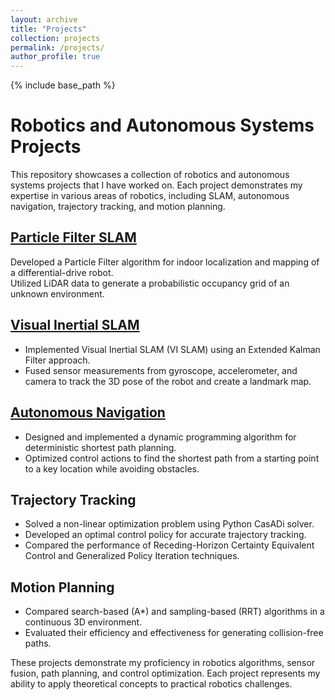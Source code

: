 ```yaml
---
layout: archive
title: "Projects"
collection: projects
permalink: /projects/
author_profile: true
---
```


{% include base_path %}

# Robotics and Autonomous Systems Projects

This repository showcases a collection of robotics and autonomous systems projects that I have worked on. Each project demonstrates my expertise in various areas of robotics, including SLAM, autonomous navigation, trajectory tracking, and motion planning.

## [Particle Filter SLAM](https://github.com/suryapilla/Particle-Filter-SLAM)  
Developed a Particle Filter algorithm for indoor localization and mapping of a differential-drive robot.  
Utilized LiDAR data to generate a probabilistic occupancy grid of an unknown environment.

## [Visual Inertial SLAM](https://github.com/suryapilla/VISLAM)
- Implemented Visual Inertial SLAM (VI SLAM) using an Extended Kalman Filter approach.
- Fused sensor measurements from gyroscope, accelerometer, and camera to track the 3D pose of the robot and create a landmark map.

## [Autonomous Navigation](https://github.com/suryapilla/Autonomous-Navigation)
- Designed and implemented a dynamic programming algorithm for deterministic shortest path planning.
- Optimized control actions to find the shortest path from a starting point to a key location while avoiding obstacles.

## Trajectory Tracking
- Solved a non-linear optimization problem using Python CasADi solver.
- Developed an optimal control policy for accurate trajectory tracking.
- Compared the performance of Receding-Horizon Certainty Equivalent Control and Generalized Policy Iteration techniques.

## Motion Planning
- Compared search-based (A*) and sampling-based (RRT) algorithms in a continuous 3D environment.
- Evaluated their efficiency and effectiveness for generating collision-free paths.

These projects demonstrate my proficiency in robotics algorithms, sensor fusion, path planning, and control optimization. Each project represents my ability to apply theoretical concepts to practical robotics challenges.
